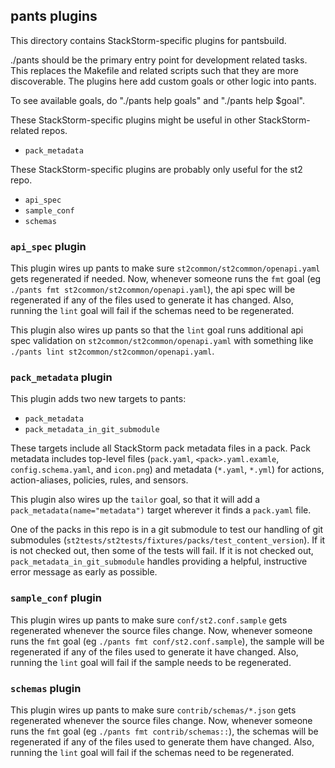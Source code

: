 ## pants plugins

This directory contains StackStorm-specific plugins for pantsbuild.

./pants should be the primary entry point for development related tasks.
This replaces the Makefile and related scripts such that they are more discoverable.
The plugins here add custom goals or other logic into pants.

To see available goals, do "./pants help goals" and "./pants help $goal".

These StackStorm-specific plugins might be useful in other StackStorm-related repos.
- `pack_metadata`

These StackStorm-specific plugins are probably only useful for the st2 repo.
- `api_spec`
- `sample_conf`
- `schemas`

### `api_spec` plugin

This plugin wires up pants to make sure `st2common/st2common/openapi.yaml`
gets regenerated if needed. Now, whenever someone runs the `fmt` goal
(eg `./pants fmt st2common/st2common/openapi.yaml`), the api spec will
be regenerated if any of the files used to generate it has changed.
Also, running the `lint` goal will fail if the schemas need to be
regenerated.

This plugin also wires up pants so that the `lint` goal runs additional
api spec validation on `st2common/st2common/openapi.yaml` with something
like `./pants lint st2common/st2common/openapi.yaml`.

### `pack_metadata` plugin

This plugin adds two new targets to pants:
- `pack_metadata`
- `pack_metadata_in_git_submodule`

These targets include all StackStorm pack metadata files in a pack.
Pack metadata includes top-level files (`pack.yaml`, `<pack>.yaml.examle`,
`config.schema.yaml`, and `icon.png`) and metadata (`*.yaml`, `*.yml`)
for actions, action-aliases, policies, rules, and sensors.

This plugin also wires up the `tailor` goal, so that it will add a
`pack_metadata(name="metadata")` target wherever it finds a `pack.yaml` file.

One of the packs in this repo is in a git submodule to test our handling
of git submodules (`st2tests/st2tests/fixtures/packs/test_content_version`).
If it is not checked out, then some of the tests will fail.
If it is not checked out, `pack_metadata_in_git_submodule` handles providing
a helpful, instructive error message as early as possible.

### `sample_conf` plugin

This plugin wires up pants to make sure `conf/st2.conf.sample` gets
regenerated whenever the source files change. Now, whenever someone runs
the `fmt` goal (eg `./pants fmt conf/st2.conf.sample`), the sample will
be regenerated if any of the files used to generate it have changed.
Also, running the `lint` goal will fail if the sample needs to be
regenerated.

### `schemas` plugin

This plugin wires up pants to make sure `contrib/schemas/*.json` gets
regenerated whenever the source files change. Now, whenever someone runs
the `fmt` goal (eg `./pants fmt contrib/schemas::`), the schemas will
be regenerated if any of the files used to generate them have changed.
Also, running the `lint` goal will fail if the schemas need to be
regenerated.
